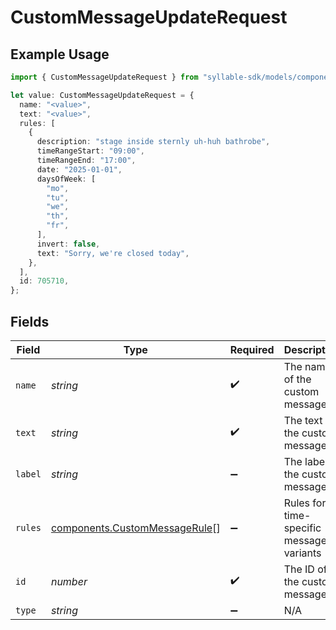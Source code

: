 # CustomMessageUpdateRequest

## Example Usage

```typescript
import { CustomMessageUpdateRequest } from "syllable-sdk/models/components";

let value: CustomMessageUpdateRequest = {
  name: "<value>",
  text: "<value>",
  rules: [
    {
      description: "stage inside sternly uh-huh bathrobe",
      timeRangeStart: "09:00",
      timeRangeEnd: "17:00",
      date: "2025-01-01",
      daysOfWeek: [
        "mo",
        "tu",
        "we",
        "th",
        "fr",
      ],
      invert: false,
      text: "Sorry, we're closed today",
    },
  ],
  id: 705710,
};
```

## Fields

| Field                                                                          | Type                                                                           | Required                                                                       | Description                                                                    |
| ------------------------------------------------------------------------------ | ------------------------------------------------------------------------------ | ------------------------------------------------------------------------------ | ------------------------------------------------------------------------------ |
| `name`                                                                         | *string*                                                                       | :heavy_check_mark:                                                             | The name of the custom message                                                 |
| `text`                                                                         | *string*                                                                       | :heavy_check_mark:                                                             | The text of the custom message                                                 |
| `label`                                                                        | *string*                                                                       | :heavy_minus_sign:                                                             | The label of the custom message                                                |
| `rules`                                                                        | [components.CustomMessageRule](../../models/components/custommessagerule.md)[] | :heavy_minus_sign:                                                             | Rules for time-specific message variants                                       |
| `id`                                                                           | *number*                                                                       | :heavy_check_mark:                                                             | The ID of the custom message                                                   |
| `type`                                                                         | *string*                                                                       | :heavy_minus_sign:                                                             | N/A                                                                            |